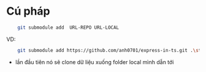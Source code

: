 # Cú pháp
```sh
    git submodule add  URL-REPO URL-LOCAL
```
VD: 
```sh
    git submodule add https://github.com/anh0701/express-in-ts.git .\story\express-with-ts
```
- lần đầu tiên nó sẽ clone dữ liệu xuống folder local mình dẫn tới
  